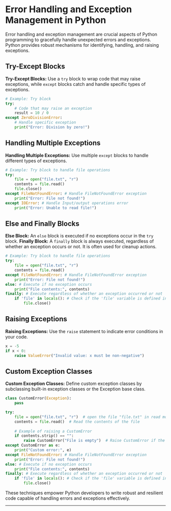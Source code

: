 # Error Handling and Exception Management in Python

Error handling and exception management are crucial aspects of Python programming to gracefully handle unexpected errors and exceptions. Python provides robust mechanisms for identifying, handling, and raising exceptions.

## Try-Except Blocks

**Try-Except Blocks:** Use a `try` block to wrap code that may raise exceptions, while `except` blocks catch and handle specific types of exceptions.

```python
# Example: Try block
try:
    # Code that may raise an exception
    result = 10 / 0
except ZeroDivisionError:
    # Handle specific exception
    print("Error: Division by zero!")
```

## Handling Multiple Exceptions

**Handling Multiple Exceptions:** Use multiple `except` blocks to handle different types of exceptions.

```python
# Example: Try block to handle file operations
try:
    file = open("file.txt", "r")
    contents = file.read()
    file.close()
except FileNotFoundError: # Handle FileNotFoundError exception
    print("Error: File not found!")
except IOError: # Handle Input/output operations error
    print("Error: Unable to read file!")
```

## Else and Finally Blocks

**Else Block:** An `else` block is executed if no exceptions occur in the `try` block.
**Finally Block:** A `finally` block is always executed, regardless of whether an exception occurs or not. It is often used for cleanup actions.

```python
# Example: Try block to handle file operations
try:
    file = open("file.txt", "r")
    contents = file.read()
except FileNotFoundError: # Handle FileNotFoundError exception
    print("Error: File not found!")
else: # Execute if no exception occurs
    print("File contents:", contents)
finally: # Execute regardless of whether an exception occurred or not
    if 'file' in locals(): # Check if the 'file' variable is defined in the local scope
        file.close()
```

## Raising Exceptions

**Raising Exceptions:** Use the `raise` statement to indicate error conditions in your code.

```python
x = -5
if x < 0:
    raise ValueError("Invalid value: x must be non-negative")
```

## Custom Exception Classes

**Custom Exception Classes:** Define custom exception classes by subclassing built-in exception classes or the Exception base class.

```python
class CustomError(Exception):
    pass

try:
    file = open("file.txt", "r")  # open the file "file.txt" in read mode
    contents = file.read()  # Read the contents of the file
    
    # Example of raising a CustomError
    if contents.strip() == "":
        raise CustomError("File is empty")  # Raise CustomError if the file is empty
except CustomError as e:
    print("Custom error:", e)
except FileNotFoundError: # Handle FileNotFoundError exception
    print("Error: File not found!")
else: # Execute if no exception occurs
    print("File contents:", contents)
finally: # Execute regardless of whether an exception occurred or not
    if 'file' in locals(): # Check if the 'file' variable is defined in the local scope
        file.close()
```

These techniques empower Python developers to write robust and resilient code capable of handling errors and exceptions effectively.

---











